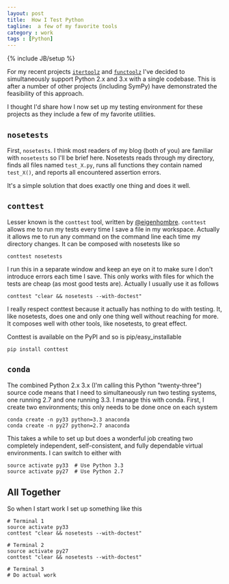```yaml
---
layout: post
title:  How I Test Python
tagline:  a few of my favorite tools
category : work 
tags : [Python]
---
```

{% include JB/setup %}

For my recent projects [`itertoolz`](http://github.com/pytoolz/itertoolz/) and [`functoolz`](http://github.com/pytoolz/functoolz) I've decided to simultaneously support Python 2.x and 3.x with a single codebase.  This is after a number of other projects (including SymPy) have demonstrated the feasibility of this approach.  

I thought I'd share how I now set up my testing environment for these projects as they include a few of my favorite utilities.

`nosetests`
-----------

First, `nosetests`.  I think most readers of my blog (both of you) are familiar with `nosetests` so I'll be brief here.  Nosetests reads through my directory, finds all files named `test_X.py`, runs all functions they contain named `test_X()`, and reports all encountered assertion errors.  

It's a simple solution that does exactly one thing and does it well.

`conttest`
----------

Lesser known is the `conttest` tool, written by [@eigenhombre](http://github.com/eigenhombre/).  `conttest` allows me to run my tests every time I save a file in my workspace.  Actually it allows me to run any command on the command line each time my directory changes.  It can be composed with nosetests like so 

    conttest nosetests

I run this in a separate window and keep an eye on it to make sure I don't introduce errors each time I save.  This only works with files for which the tests are cheap (as most good tests are).  Actually I usually use it as follows

    conttest "clear && nosetests --with-doctest"

I really respect conttest because it actually has nothing to do with testing.  It, like nosetests, does one and only one thing well without reaching for more.  It composes well with other tools, like nosetests, to great effect.

Conttest is available on the PyPI and so is pip/easy_installable

    pip install conttest

`conda`
-------

The combined Python 2.x 3.x (I'm calling this Python "twenty-three") source code means that I need to simultaneously run two testing systems, one running 2.7 and one running 3.3.  I manage this with conda.  First, I create two environments; this only needs to be done once on each system

    conda create -n py33 python=3.3 anaconda
    conda create -n py27 python=2.7 anaconda

This takes a while to set up but does a wonderful job creating two completely independent, self-consistent, and fully dependable virtual environments.  I can switch to either with

    source activate py33  # Use Python 3.3
    source activate py27  # Use Python 2.7

All Together
------------

So when I start work I set up something like this

    # Terminal 1
    source activate py33
    conttest "clear && nosetests --with-doctest"
    
    # Terminal 2
    source activate py27
    conttest "clear && nosetests --with-doctest"

    # Terminal 3
    # Do actual work
